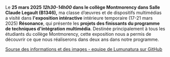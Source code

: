 

Le **25 mars 2025 *12h30-14h00* dans le collège Montmorency dans Salle Claude Legault (B1346),** ma classe d’œuvres et de dispositifs multimédias a visité dans **l'exposition intéractive** intérieure temporaire (17-21 mars 2025) **Résonance**, qui présente  les **projets des finissants du programme de techniques d'intégration multimédia**. Destinée principalement à tous les étudiants du collège Montmorency, cette exposition nous a permis de découvrir ce que nous réaliserons dans deux ans dans notre programme.

<a href="https://antimodular.com/">Sourse des informations et des images - equipe de Lumunatura sur GitHub</a>
